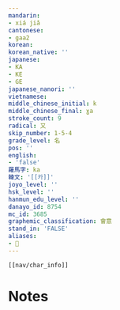```yaml
---
mandarin:
- xiá jiǎ
cantonese:
- gaa2
korean:
korean_native: ''
japanese:
- KA
- KE
- GE
japanese_nanori: ''
vietnamese:
middle_chinese_initial: k
middle_chinese_final: ɣa
stroke_count: 9
radical: 又
skip_number: 1-5-4
grade_level: 名
pos: ''
english:
- 'false'
羅馬字: ka
韓文: '[[카]]'
joyo_level: ''
hsk_level: ''
hanmun_edu_level: ''
danayo_id: 8754
mc_id: 3685
graphemic_classification: 會意
stand_in: 'FALSE'
aliases:
- 𠭊
---
```

```meta-bind-embed
[[nav/char_info]]
```

# Notes
